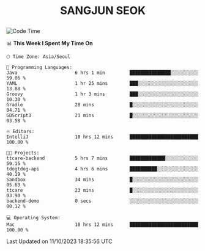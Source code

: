 <h1>
 <p align="center">
   SANGJUN SEOK
 </p>
</h1>

<!--START_SECTION:waka-->
![Code Time](http://img.shields.io/badge/Code%20Time-2%2C867%20hrs%2026%20mins-blue)

📊 **This Week I Spent My Time On** 

```text
🕑︎ Time Zone: Asia/Seoul

💬 Programming Languages: 
Java                     6 hrs 1 min         ███████████████░░░░░░░░░░   59.06 % 
YAML                     1 hr 25 mins        ███░░░░░░░░░░░░░░░░░░░░░░   13.88 % 
Groovy                   1 hr 3 mins         ███░░░░░░░░░░░░░░░░░░░░░░   10.30 % 
Gradle                   28 mins             █░░░░░░░░░░░░░░░░░░░░░░░░   04.71 % 
GDScript3                21 mins             █░░░░░░░░░░░░░░░░░░░░░░░░   03.58 % 

🔥 Editors: 
IntelliJ                 10 hrs 12 mins      █████████████████████████   100.00 % 

🐱‍💻 Projects: 
ttcare-backend           5 hrs 7 mins        █████████████░░░░░░░░░░░░   50.15 % 
tdogtdog-api             4 hrs 6 mins        ██████████░░░░░░░░░░░░░░░   40.19 % 
Sandbox                  34 mins             █░░░░░░░░░░░░░░░░░░░░░░░░   05.63 % 
ttcare                   23 mins             █░░░░░░░░░░░░░░░░░░░░░░░░   03.90 % 
backend-demo             0 secs              ░░░░░░░░░░░░░░░░░░░░░░░░░   00.12 % 

💻 Operating System: 
Mac                      10 hrs 12 mins      █████████████████████████   100.00 % 
```


 Last Updated on 11/10/2023 18:35:56 UTC
<!--END_SECTION:waka-->
